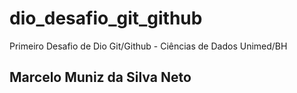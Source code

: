 # dio_desafio_git_github
Primeiro Desafio de Dio Git/Github - Ciências de Dados Unimed/BH

## Marcelo Muniz da Silva Neto
